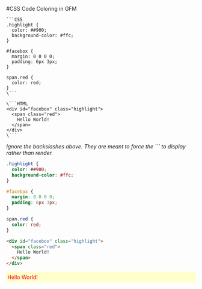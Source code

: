 #CSS Code Coloring in GFM

```
```CSS
.highlight {
  color: ##900;
  background-color: #ffc;
}

#facebox {
  margin: 0 0 0 0;
  padding: 6px 3px;
}

span.red {
  color: red;
}
\```

\```HTML
<div id="facebox" class="highlight">
  <span class="red">
    Hello World!
  </span>
</div>
\```
```

*Ignore the backslashes above. They are meant to force the ``` to display rather than render.*

```CSS
.highlight {
  color: ##900;
  background-color: #ffc;
}

#facebox {
  margin: 0 0 0 0;
  padding: 6px 3px;
}

span.red {
  color: red;
}
```

```HTML
<div id="facebox" class="highlight">
  <span class="red">
    Hello World!
  </span>
</div>
```

<style type="text/css">
.highlight {
  color: ##900;
  background-color: #ffc;
}

#facebox {
  margin: 0 0 0 0;
  padding: 6px 3px;
}

span.red {
  color: red;
}
</style>

<div id="facebox" class="highlight">
  <span class="red">
    Hello World!
  </span>
</div>
